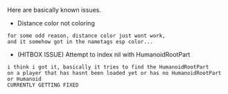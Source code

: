 Here are basically known issues.
+ Distance color not coloring
```
for some odd reason, distance color just wont work,
and it somehow got in the nametags esp color...
```
+ (HITBOX ISSUE) Attempt to index nil with HumanoidRootPart
```
i think i got it, basically it tries to find the HumanoidRootPart 
on a player that has hasnt been loaded yet or has no HumanoidRootPart or Humanoid
CURRENTLY GETTING FIXED
```
